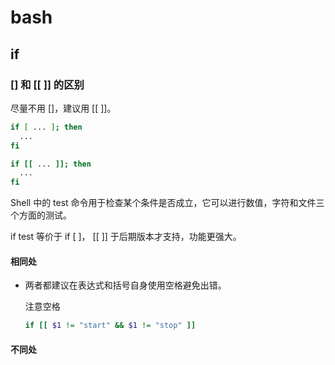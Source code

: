 # bash
## if
### [] 和 [[ ]] 的区别

尽量不用 []，建议用 [[ ]]。

``` bash
if [ ... ]; then
  ...
fi
```

``` bash
if [[ ... ]]; then
  ...
fi
```

Shell 中的 test 命令用于检查某个条件是否成立，它可以进行数值，字符和文件三个方面的测试。

if test 等价于 if [ ]， [[ ]] 于后期版本才支持，功能更强大。

#### 相同处
- 两者都建议在表达式和括号自身使用空格避免出错。

  注意空格
  ``` bash
  if [[ $1 != "start" && $1 != "stop" ]]
  ```
  

#### 不同处
